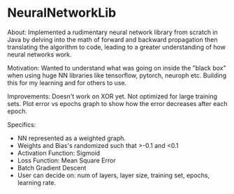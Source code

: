 # NeuralNetworkLib
About: Implemented a rudimentary neural network library from scratch in Java by delving into the math of forward and backward propagation then translating the algorithm to code, leading to a greater understanding of how neural networks work.

Motivation: Wanted to understand what was going on inside the "black box" when using huge NN libraries like tensorflow, pytorch, neuroph etc. Building this for my learning and for others to use.

Improvements: Doesn't work on XOR yet. Not optimized for large training sets. Plot error vs epochs graph to show how the error decreases after each epoch.

Specifics: 
- NN represented as a weighted graph. 
- Weights and Bias's randomized such that >-0.1 and <0.1 
- Activation Function: Sigmoid
- Loss Function: Mean Square Error 
- Batch Gradient Descent
- User can decide on: num of layers, layer size, training set, epochs, learning rate. 
